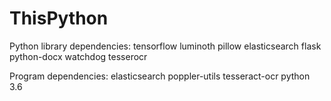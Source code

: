 # ThisPython
Python library dependencies:
tensorflow
luminoth
pillow
elasticsearch
flask
python-docx
watchdog
tesserocr

Program dependencies:
elasticsearch
poppler-utils
tesseract-ocr
python 3.6